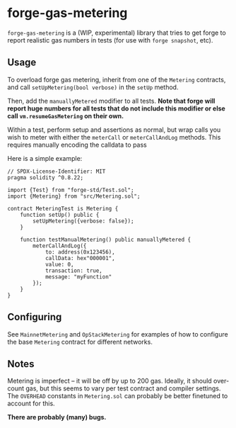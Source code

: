 # forge-gas-metering

`forge-gas-metering` is a (WIP, experimental) library that tries to get forge to report realistic gas numbers in tests (for use with `forge snapshot`, etc).

## Usage

To overload forge gas metering, inherit from one of the `Metering` contracts, and call `setUpMetering(bool verbose)` in the `setUp` method.

Then, add the `manuallyMetered` modifier to all tests. **Note that forge will report huge numbers for all tests that do not include this modifier or else call `vm.resumeGasMetering` on their own.**

Within a test, perform setup and assertions as normal, but wrap calls you wish to meter with either the `meterCall` or `meterCallAndLog` methods. This requires manually encoding the calldata to pass

Here is a simple example:

```solidity
// SPDX-License-Identifier: MIT
pragma solidity ^0.8.22;

import {Test} from "forge-std/Test.sol";
import {Metering} from "src/Metering.sol";

contract MeteringTest is Metering {
    function setUp() public {
        setUpMetering({verbose: false});
    }

    function testManualMetering() public manuallyMetered {
        meterCallAndLog({
            to: address(0x123456),
            callData: hex"000001",
            value: 0,
            transaction: true,
            message: "myFunction"
        });
    }
}
```

## Configuring

See `MainnetMetering` and `OpStackMetering` for examples of how to configure the base `Metering` contract for different networks.

## Notes

Metering is imperfect – it will be off by up to 200 gas. Ideally, it should over-count gas, but this seems to vary per test contract and compiler settings. The `OVERHEAD` constants in `Metering.sol` can probably be better finetuned to account for this.

**There are probably (many) bugs.**
